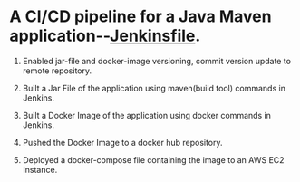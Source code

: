 # A CI/CD pipeline for a Java Maven application--[Jenkinsfile](https://github.com/TomiwaAribisala-git/java-maven-app/blob/feature1/Jenkinsfile). 

1. Enabled jar-file and docker-image versioning, commit version update to remote repository.

2. Built a Jar File of the application using maven(build tool) commands in Jenkins.

3. Built a Docker Image of the application using docker commands in Jenkins.

4. Pushed the Docker Image to a docker hub repository.

5. Deployed a docker-compose file containing the image to an AWS EC2 Instance.
